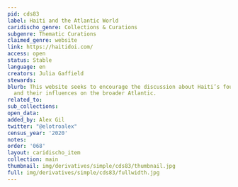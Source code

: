 ```yaml
---
pid: cds83
label: Haiti and the Atlantic World
caridischo_genre: Collections & Curations
subgenre: Thematic Curations
claimed_genre: website
link: https://haitidoi.com/
access: open
status: Stable
language: en
creators: Julia Gaffield
stewards:
blurb: This website seeks to encourage the discussion about Haiti’s founding documents
  and their influences on the broader Atlantic.
related_to:
sub_collections:
open_data:
added_by: Alex Gil
twitter: "@elotroalex"
census_year: '2020'
notes:
order: '068'
layout: caridischo_item
collection: main
thumbnail: img/derivatives/simple/cds83/thumbnail.jpg
full: img/derivatives/simple/cds83/fullwidth.jpg
---
```

